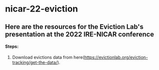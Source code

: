 # nicar-22-eviction


## Here are the resources for the Eviction Lab's presentation at the 2022 IRE-NICAR conference 

#### Steps: 

1. Download evictions data from here(https://evictionlab.org/eviction-tracking/get-the-data/).
